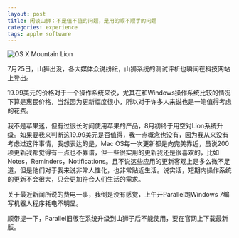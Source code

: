 ```yaml
---
layout: post
title: 闲谈山狮：不是值不值的问题，是用的顺不顺手的问题
categories: experience
tags: apple software
---
```

![OS X Mountain Lion](http://pic.yupoo.com/perrydu/Ce52N0mM/ayXxJ.jpg)

7月25日，山狮出没，各大媒体众说纷纭，山狮系统的测试评析也瞬间在科技网站上登出。

19.99美元的价格对于一个操作系统来说，尤其在和Windows操作系统比较的情况下算是惠民价格，当然因为更新幅度很小，所以对于许多人来说也是一笔值得考虑的花费。

我不是苹果迷，但有过很长时间使用苹果的产品，8月初终于用空对Lion系统升级。如果要我来判断这19.99美元是否值得，我一点概念也没有，因为我从来没有考虑过这件事情，我想表达的是，Mac OS每一次更新都是向完美靠近，虽说200项更新我都觉得有一点也不靠谱，但一些很实用的更新我还是很喜欢的，比如Notes，Reminders，Notifications。且不说这些应用的更新客观上是多么微不足道，但是他们对于我来说非常人性化，也非常贴近生活。说实话，短期内操作系统的更新不会很大，只会更加符合人们生活的需求。

关于最近新闻所说的费电一事，我倒是没有感觉，上午开Parallel跑Windows 7编写机器人程序耗电不明显。

顺带提一下，Parallel旧版在系统升级到山狮子后不能使用，要在官网上下载最新版。